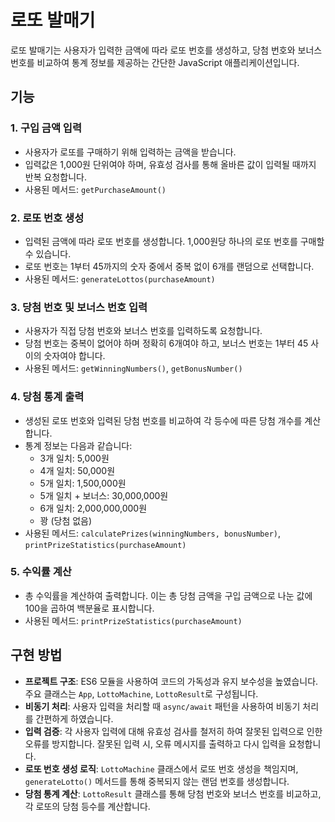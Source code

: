 # 로또 발매기

로또 발매기는 사용자가 입력한 금액에 따라 로또 번호를 생성하고, 당첨 번호와 보너스 번호를 비교하여 통계 정보를 제공하는 간단한 JavaScript 애플리케이션입니다.

## 기능

### 1. 구입 금액 입력
- 사용자가 로또를 구매하기 위해 입력하는 금액을 받습니다.
- 입력값은 1,000원 단위여야 하며, 유효성 검사를 통해 올바른 값이 입력될 때까지 반복 요청합니다.
- 사용된 메서드: `getPurchaseAmount()`

### 2. 로또 번호 생성
- 입력된 금액에 따라 로또 번호를 생성합니다. 1,000원당 하나의 로또 번호를 구매할 수 있습니다.
- 로또 번호는 1부터 45까지의 숫자 중에서 중복 없이 6개를 랜덤으로 선택합니다.
- 사용된 메서드: `generateLottos(purchaseAmount)`

### 3. 당첨 번호 및 보너스 번호 입력
- 사용자가 직접 당첨 번호와 보너스 번호를 입력하도록 요청합니다.
- 당첨 번호는 중복이 없어야 하며 정확히 6개여야 하고, 보너스 번호는 1부터 45 사이의 숫자여야 합니다.
- 사용된 메서드: `getWinningNumbers()`, `getBonusNumber()`

### 4. 당첨 통계 출력
- 생성된 로또 번호와 입력된 당첨 번호를 비교하여 각 등수에 따른 당첨 개수를 계산합니다.
- 통계 정보는 다음과 같습니다:
  - 3개 일치: 5,000원
  - 4개 일치: 50,000원
  - 5개 일치: 1,500,000원
  - 5개 일치 + 보너스: 30,000,000원
  - 6개 일치: 2,000,000,000원
  - 꽝 (당첨 없음)
- 사용된 메서드: `calculatePrizes(winningNumbers, bonusNumber)`, `printPrizeStatistics(purchaseAmount)`

### 5. 수익률 계산
- 총 수익률을 계산하여 출력합니다. 이는 총 당첨 금액을 구입 금액으로 나눈 값에 100을 곱하여 백분율로 표시합니다.
- 사용된 메서드: `printPrizeStatistics(purchaseAmount)`

## 구현 방법

- **프로젝트 구조**: ES6 모듈을 사용하여 코드의 가독성과 유지 보수성을 높였습니다. 주요 클래스는 `App`, `LottoMachine`, `LottoResult`로 구성됩니다.
- **비동기 처리**: 사용자 입력을 처리할 때 `async/await` 패턴을 사용하여 비동기 처리를 간편하게 하였습니다.
- **입력 검증**: 각 사용자 입력에 대해 유효성 검사를 철저히 하여 잘못된 입력으로 인한 오류를 방지합니다. 잘못된 입력 시, 오류 메시지를 출력하고 다시 입력을 요청합니다.
- **로또 번호 생성 로직**: `LottoMachine` 클래스에서 로또 번호 생성을 책임지며, `generateLotto()` 메서드를 통해 중복되지 않는 랜덤 번호를 생성합니다.
- **당첨 통계 계산**: `LottoResult` 클래스를 통해 당첨 번호와 보너스 번호를 비교하고, 각 로또의 당첨 등수를 계산합니다.